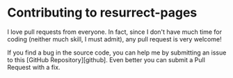 # Contributing to resurrect-pages

I love pull requests from everyone. 
In fact, since I don't have much time for coding (neither much skill, I must admit), 
any pull request is very welcome!

If you find a bug in the source code, you can help me by submitting an issue to this [GitHub Repository][github]. 
Even better you can submit a Pull Request with a fix.
